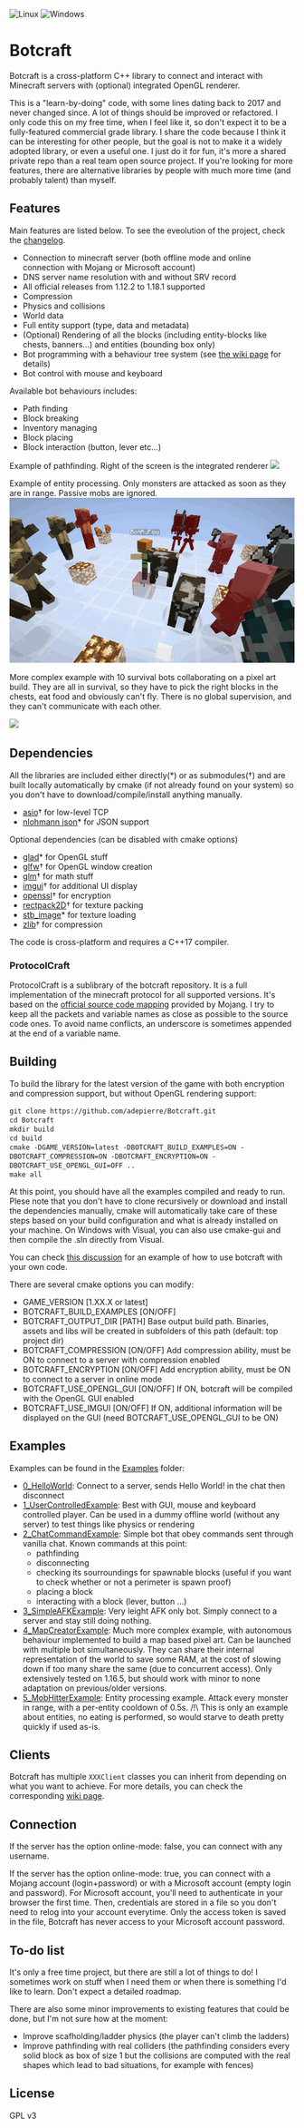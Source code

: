 ![Linux](https://github.com/adepierre/Botcraft/workflows/Linux/badge.svg) ![Windows](https://github.com/adepierre/Botcraft/workflows/Windows/badge.svg)

# Botcraft

Botcraft is a cross-platform C++ library to connect and interact with Minecraft servers with (optional) integrated OpenGL renderer.

This is a "learn-by-doing" code, with some lines dating back to 2017 and never changed since. A lot of things should be improved or refactored. I only code this on my free time, when I feel like it, so don't expect it to be a fully-featured commercial grade library. I share the code because I think it can be interesting for other people, but the goal is not to make it a widely adopted library, or even a useful one. I just do it for fun, it's more a shared private repo than a real team open source project. If you're looking for more features, there are alternative libraries by people with much more time (and probably talent) than myself.

## Features

Main features are listed below. To see the eveolution of the project, check the [changelog](https://github.com/adepierre/Botcraft/wiki/Changelog).

- Connection to minecraft server (both offline mode and online connection with Mojang or Microsoft account)
- DNS server name resolution with and without SRV record
- All official releases from 1.12.2 to 1.18.1 supported
- Compression
- Physics and collisions
- World data
- Full entity support (type, data and metadata)
- (Optional) Rendering of all the blocks (including entity-blocks like chests, banners...) and entities (bounding box only)
- Bot programming with a behaviour tree system (see [the wiki page](https://github.com/adepierre/Botcraft/wiki/Behaviour-system) for details)
- Bot control with mouse and keyboard

Available bot behaviours includes:
- Path finding
- Block breaking
- Inventory managing
- Block placing
- Block interaction (button, lever etc...)

Example of pathfinding. Right of the screen is the integrated renderer
![](gifs/video.gif)

Example of entity processing. Only monsters are attacked as soon as they are in range. Passive mobs are ignored.
![](gifs/entities.gif)

More complex example with 10 survival bots collaborating on a pixel art build. They are all in survival, so they have to pick the right blocks in the chests, eat food and obviously can't fly. There is no global supervision, and they can't communicate with each other.

![](gifs/mapart.gif)

## Dependencies

All the libraries are included either directly(\*) or as submodules(†) and are built locally automatically by cmake (if not already found on your system) so you don't have to download/compile/install anything manually.

- [asio](https://think-async.com/Asio/)† for low-level TCP
- [nlohmann json](https://github.com/nlohmann/json)\* for JSON support


Optional dependencies (can be disabled with cmake options)
- [glad](https://glad.dav1d.de/)\* for OpenGL stuff
- [glfw](https://github.com/glfw/glfw)† for OpenGL window creation
- [glm](https://github.com/g-truc/glm)† for math stuff
- [imgui](https://github.com/ocornut/imgui)† for additional UI display
- [openssl](https://www.openssl.org/)† for encryption
- [rectpack2D](https://github.com/TeamHypersomnia/rectpack2D)† for texture packing
- [stb_image](https://github.com/nothings/stb)\* for texture loading
- [zlib](https://github.com/madler/zlib)† for compression

The code is cross-platform and requires a C++17 compiler.

### ProtocolCraft

ProtocolCraft is a sublibrary of the botcraft repository. It is a full implementation of the minecraft protocol for all supported versions. It's based on the [official source code mapping](https://www.minecraft.net/en-us/article/minecraft-snapshot-19w36a) provided by Mojang. I try to keep all the packets and variable names as close as possible to the source code ones. To avoid name conflicts, an underscore is sometimes appended at the end of a variable name.

## Building

To build the library for the latest version of the game with both encryption and compression support, but without OpenGL rendering support:
```
git clone https://github.com/adepierre/Botcraft.git
cd Botcraft
mkdir build
cd build
cmake -DGAME_VERSION=latest -DBOTCRAFT_BUILD_EXAMPLES=ON -DBOTCRAFT_COMPRESSION=ON -DBOTCRAFT_ENCRYPTION=ON -DBOTCRAFT_USE_OPENGL_GUI=OFF ..
make all
```

At this point, you should have all the examples compiled and ready to run. Plese note that you don't have to clone recursively or download and install the dependencies manually, cmake will automatically take care of these steps based on your build configuration and what is already installed on your machine. On Windows with Visual, you can also use cmake-gui and then compile the .sln directly from Visual.

You can check [this discussion](https://github.com/adepierre/Botcraft/discussions/45#discussioncomment-1142555) for an example of how to use botcraft with your own code.

There are several cmake options you can modify:
- GAME_VERSION [1.XX.X or latest]
- BOTCRAFT_BUILD_EXAMPLES [ON/OFF]
- BOTCRAFT_OUTPUT_DIR [PATH] Base output build path. Binaries, assets and libs will be created in subfolders of this path (default: top project dir)
- BOTCRAFT_COMPRESSION [ON/OFF] Add compression ability, must be ON to connect to a server with compression enabled
- BOTCRAFT_ENCRYPTION [ON/OFF] Add encryption ability, must be ON to connect to a server in online mode
- BOTCRAFT_USE_OPENGL_GUI [ON/OFF] If ON, botcraft will be compiled with the OpenGL GUI enabled
- BOTCRAFT_USE_IMGUI [ON/OFF] If ON, additional information will be displayed on the GUI (need BOTCRAFT_USE_OPENGL_GUI to be ON)

## Examples

Examples can be found in the [Examples](Examples/) folder:
- [0_HelloWorld](Examples/0_HelloWorld): Connect to a server, sends Hello World! in the chat then disconnect
- [1_UserControlledExample](Examples/1_UserControlledExample): Best with GUI, mouse and keyboard controlled player. Can be used in a dummy offline world (without any server) to test things like physics or rendering
- [2_ChatCommandExample](Examples/2_ChatCommandExample): Simple bot that obey commands sent through vanilla chat. Known commands at this point:
  - pathfinding
  - disconnecting 
  - checking its sourroundings for spawnable blocks (useful if you want to check whether or not a perimeter is spawn proof)
  - placing a block
  - interacting with a block (lever, button ...)
- [3_SimpleAFKExample](Examples/3_SimpleAFKExample): Very leight AFK only bot. Simply connect to a server and stay still doing nothing.
- [4_MapCreatorExample](Examples/4_MapCreatorExample): Much more complex example, with autonomous behaviour implemented to build a map based pixel art. Can be launched with multiple bot simultaneously. They can share their internal representation of the world to save some RAM, at the cost of slowing down if too many share the same (due to concurrent access). Only extensively tested on 1.16.5, but should work with minor to none adaptation on previous/older versions.
- [5_MobHitterExample](Examples/5_MobHitterExample): Entity processing example. Attack every monster in range, with a per-entity cooldown of 0.5s. /!\ This is only an example about entities, no eating is performed, so would starve to death pretty quickly if used as-is.

## Clients

Botcraft has multiple ``XXXClient`` classes you can inherit from depending on what you want to achieve. For more details, you can check the corresponding [wiki page](https://github.com/adepierre/Botcraft/wiki/Clients).

## Connection

If the server has the option online-mode: false, you can connect with any username.

If the server has the option online-mode: true, you can connect with a Mojang account (login+password) or with a Microsoft account (empty login and password). For Microsoft account, you'll need to authenticate in your browser the first time. Then, credentials are stored in a file so you don't need to relog into your account everytime. Only the access token is saved in the file, Botcraft has never access to your Microsoft account password.

## To-do list

It's only a free time project, but there are still a lot of things to do! I sometimes work on stuff when I need them or when there is something I'd like to learn. Don't expect a detailed roadmap.

There are also some minor improvements to existing features that could be done, but I'm not sure how at the moment:
- Improve scafholding/ladder physics (the player can't climb the ladders)
- Improve pathfinding with real colliders (the pathfinding considers every solid block as box of size 1 but the collisions are computed with the real shapes which lead to bad situations, for example with fences)

## License

GPL v3
